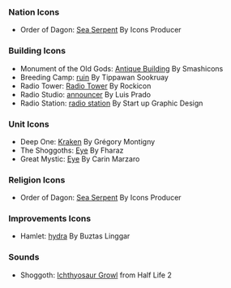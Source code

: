 
### Nation Icons
- Order of Dagon: [Sea Serpent](https://thenounproject.com/icon/sea-serpent-1390018/) By Icons Producer
### Building Icons
- Monument of the Old Gods: [Antique Building](https://thenounproject.com/icon/antique-buillding-1095426/) By Smashicons
- Breeding Camp: [ruin](https://thenounproject.com/icon/ruin-3123367/) By Tippawan Sookruay
- Radio Tower: [Radio Tower](https://thenounproject.com/icon/radio-tower-999143/) By Rockicon
- Radio Studio: [announcer](https://thenounproject.com/icon/announcer-50790/) By Luis Prado
- Radio Station: [radio station](https://thenounproject.com/icon/radio-station-4472519/) By Start up Graphic Design
### Unit Icons
- Deep One: [Kraken](https://thenounproject.com/icon/kraken-1974742/) By Grégory Montigny
- The Shoggoths: [Eye](https://thenounproject.com/icon/eye-6917520/) By Fharaz
- Great Mystic: [Eye](https://thenounproject.com/icon/eye-204931/) By Carin Marzaro
### Religion Icons
- Order of Dagon: [Sea Serpent](https://thenounproject.com/icon/sea-serpent-1390018/) By Icons Producer
### Improvements Icons
- Hamlet: [hydra](https://thenounproject.com/icon/hydra-2128288/) By Buztas Linggar
### Sounds
- Shoggoth: [Ichthyosaur Growl](https://store.steampowered.com/app/220/HalfLife_2/) from Half Life 2
